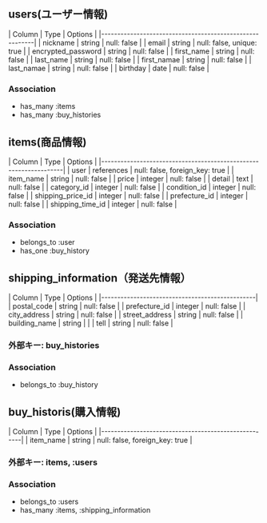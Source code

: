 ## users(ユーザー情報)
|        Column      |  Type  |          Options          |
|---------------------------------------------------------|
|      nickname      | string |        null: false        |
|        email       | string | null: false, unique: true |
| encrypted_password | string |        null: false        |
|    first_name      | string |        null: false        |
|    last_name       | string |        null: false        |
|    first_namae     | string |        null: false        |
|    last_namae      | string |        null: false        |
|      birthday      |  date  |        null: false        |

### Association
- has_many :items
- has_many :buy_histories



## items(商品情報)
|      Column       |    Type     |            Options             |
|------------------------------------------------------------------|
|       user        | references  | null: false, foreign_key: true |
|    item_name      |   string    |           null: false          |
|      price        |   integer   |           null: false          |
|     detail        |    text     |           null: false          |
|   category_id     |   integer   |           null: false          |
|   condition_id    |   integer   |           null: false          |
| shipping_price_id |   integer   |           null: false          |
| prefecture_id     |   integer   |           null: false          |
| shipping_time_id  |   integer   |           null: false          |

### Association
- belongs_to :user
- has_one :buy_history




## shipping_information（発送先情報）
|      Column        |    Type     |   Options   |
|------------------------------------------------|
|   postal_code      |   string    | null: false |
|   prefecture_id    |   integer   | null: false |
|   city_address     |   string    | null: false |
|  street_address    |   string    | null: false |
|  building_name     |   string    |             |
|       tell         |   string    | null: false |

### 外部キー: buy_histories

### Association
- belongs_to :buy_history




## buy_historis(購入情報)
|   Column |  Type  |           Options               |
|-----------------------------------------------------|
| item_name | string | null: false, foreign_key: true |

### 外部キー: items, :users


### Association
- belongs_to :users
- has_many :items, :shipping_information